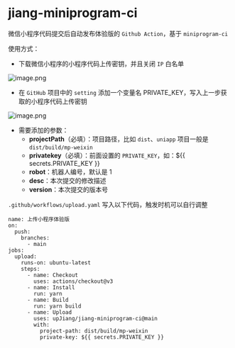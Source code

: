 # jiang-miniprogram-ci

微信小程序代码提交后自动发布体验版的 `Github Action`，基于 `miniprogram-ci`

使用方式：

- 下载微信小程序的小程序代码上传密钥，并且关闭 `IP` 白名单

![image.png](https://p9-juejin.byteimg.com/tos-cn-i-k3u1fbpfcp/95619488f4c64860b2ac2720b7ba6045~tplv-k3u1fbpfcp-jj-mark:0:0:0:0:q75.image#?w=1304&h=358&s=22093&e=png&b=ffffff)

- 在 `GitHub` 项目中的 `setting` 添加一个变量名 PRIVATE_KEY，写入上一步获取的小程序代码上传密钥

![image.png](https://p3-juejin.byteimg.com/tos-cn-i-k3u1fbpfcp/af41b0ecf3f14e3f823766126481a342~tplv-k3u1fbpfcp-jj-mark:0:0:0:0:q75.image#?w=1253&h=822&s=99090&e=png&b=ffffff)

- 需要添加的参数：
  - **projectPath**（必填）：项目路径，比如 `dist`、`uniapp` 项目一般是 `dist/build/mp-weixin`
  - **privatekey**（必填）：前面设置的 `PRIVATE_KEY`，如：${{ secrets.PRIVATE_KEY }}
  - **robot**：机器人编号，默认是 1
  - **desc**：本次提交的修改描述
  - **version**：本次提交的版本号

`.github/workflows/upload.yaml` 写入以下代码，触发时机可以自行调整

```
name: 上传小程序体验版
on:
  push:
    branches:
      - main
jobs:
  upload:
    runs-on: ubuntu-latest
    steps:
      - name: Checkout
        uses: actions/checkout@v3
      - name: Install
        run: yarn
      - name: Build
        run: yarn build
      - name: Upload
        uses: upJiang/jiang-miniprogram-ci@main
        with:
          project-path: dist/build/mp-weixin
          private-key: ${{ secrets.PRIVATE_KEY }}
```
